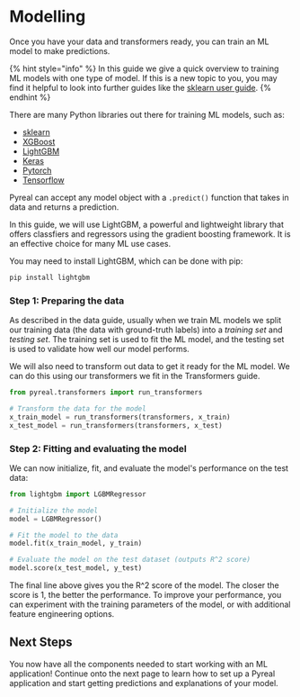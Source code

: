 # Modelling

Once you have your data and transformers ready, you can train an ML model to make predictions.

{% hint style="info" %}
In this guide we give a quick overview to training ML models with one type of model. If this is a new topic to you, you may find it helpful to look into further guides like the [sklearn user guide](https://scikit-learn.org/stable/user\_guide.html).
{% endhint %}

There are many Python libraries out there for training ML models, such as:

* [sklearn](https://scikit-learn.org/stable/index.html)
* [XGBoost ](https://xgboost.readthedocs.io/en/stable/)
* [LightGBM](https://lightgbm.readthedocs.io/en/stable/)
* [Keras](https://keras.io/)
* [Pytorch](https://pytorch.org/)
* [Tensorflow](https://www.tensorflow.org/)

Pyreal can accept any model object with a `.predict()` function that takes in data and returns a prediction.&#x20;

In this guide, we will use LightGBM, a powerful and lightweight library that offers classfiers and regressors using the gradient boosting framework. It is an effective choice for many ML use cases.

You may need to install LightGBM, which can be done with pip:

```bash
pip install lightgbm
```

### Step 1: Preparing the data

As described in the data guide, usually when we train ML models we split our training data (the data with ground-truth labels) into a _training set_ and _testing set_. The training set is used to fit the ML model, and the testing set is used to validate how well our model performs.&#x20;

We will also need to transform out data to get it ready for the ML model. We can do this using our transformers we fit in the Transformers guide.

```python
from pyreal.transformers import run_transformers

# Transform the data for the model
x_train_model = run_transformers(transformers, x_train)
x_test_model = run_transformers(transformers, x_test)
```

### Step 2: Fitting and evaluating the model

We can now initialize, fit, and evaluate the model's performance on the test data:

```python
from lightgbm import LGBMRegressor

# Initialize the model
model = LGBMRegressor()

# Fit the model to the data
model.fit(x_train_model, y_train)

# Evaluate the model on the test dataset (outputs R^2 score)
model.score(x_test_model, y_test)
```

The final line above gives you the R^2 score of the model. The closer the score is 1, the better the performance. To improve your performance, you can experiment with the training parameters of the model, or with additional feature engineering options.&#x20;

## Next Steps

You now have all the components needed to start working with an ML application! Continue onto the next page to learn how to set up a Pyreal application and start getting predictions and explanations of your model.
